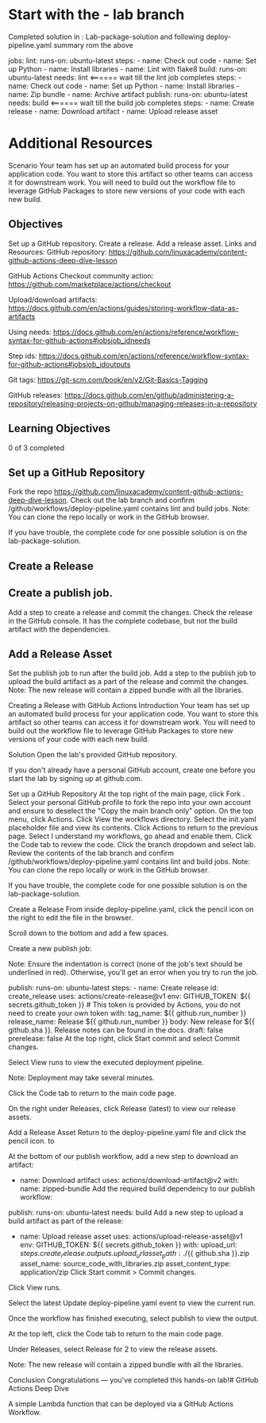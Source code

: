 # Start with the - lab branch

Completed solution in :  Lab-package-solution
and following deploy-pipeline.yaml summary rom the above

jobs:
  lint:
    runs-on: ubuntu-latest
    steps: 
      - name: Check out code 
      - name: Set up Python
      - name: Install libraries
      - name: Lint with flake8
  build:
    runs-on: ubuntu-latest
    needs: lint        <====== wait till the lint job completes
    steps:
      - name: Check out code
      - name: Set up Python
      - name: Install libraries
      - name: Zip bundle
      - name: Archive artifact
  publish:
    runs-on: ubuntu-latest
    needs: build <====== wait till the build job completes
    steps:
      - name: Create release
      - name: Download artifact
      - name: Upload release asset






# Additional Resources
Scenario
Your team has set up an automated build process for your application code. You want to store this artifact so other teams can access it for downstream work. You will need to build out the workflow file to leverage GitHub Packages to store new versions of your code with each new build.

## Objectives
Set up a GitHub repository.
Create a release.
Add a release asset.
Links and Resources:
GitHub repository: https://github.com/linuxacademy/content-github-actions-deep-dive-lesson

GitHub Actions Checkout community action: https://github.com/marketplace/actions/checkout

Upload/download artifacts: https://docs.github.com/en/actions/guides/storing-workflow-data-as-artifacts

Using needs: https://docs.github.com/en/actions/reference/workflow-syntax-for-github-actions#jobsjob_idneeds

Step ids: https://docs.github.com/en/actions/reference/workflow-syntax-for-github-actions#jobsjob_idoutputs

Git tags: https://git-scm.com/book/en/v2/Git-Basics-Tagging

GitHub releases: https://docs.github.com/en/github/administering-a-repository/releasing-projects-on-github/managing-releases-in-a-repository

## Learning Objectives
0 of 3 completed


## Set up a GitHub Repository

Fork the repo https://github.com/linuxacademy/content-github-actions-deep-dive-lesson.
Check out the lab branch and confirm /github/workflows/deploy-pipeline.yaml contains lint and build jobs.
Note: You can clone the repo locally or work in the GitHub browser.

If you have trouble, the complete code for one possible solution is on the lab-package-solution.


## Create a Release

## Create a publish job.
Add a step to create a release and commit the changes.
Check the release in the GitHub console. It has the complete codebase, but not the build artifact with the dependencies.

## Add a Release Asset

Set the publish job to run after the build job.
Add a step to the publish job to upload the build artifact as a part of the release and commit the changes.
Note: The new release will contain a zipped bundle with all the libraries.



















Creating a Release with GitHub Actions
Introduction
Your team has set up an automated build process for your application code. You want to store this artifact so other teams can access it for downstream work. You will need to build out the workflow file to leverage GitHub Packages to store new versions of your code with each new build.

Solution
Open the lab's provided GitHub repository.

If you don't already have a personal GitHub account, create one before you start the lab by signing up at github.com.

Set up a GitHub Repository
At the top right of the main page, click Fork .
Select your personal GitHub profile to fork the repo into your own account and ensure to deselect the "Copy the main branch only" option.
On the top menu, click Actions.
Click View the workflows directory.
Select the init.yaml placeholder file and view its contents.
Click Actions to return to the previous page.
Select I understand my workflows, go ahead and enable them.
Click the Code tab to review the code.
Click the branch dropdown and select lab.
Review the contents of the lab branch and confirm /github/workflows/deploy-pipeline.yaml contains lint and build jobs.
Note: You can clone the repo locally or work in the GitHub browser.

If you have trouble, the complete code for one possible solution is on the lab-package-solution.

Create a Release
From inside deploy-pipeline.yaml, click the pencil icon on the right to edit the file in the browser.

Scroll down to the bottom and add a few spaces.

Create a new publish job:

Note: Ensure the indentation is correct (none of the job's text should be underlined in red). Otherwise, you'll get an error when you try to run the job.

publish:
  runs-on: ubuntu-latest
  steps:
    - name: Create release
      id: create_release
      uses: actions/create-release@v1
      env:
        GITHUB_TOKEN: ${{ secrets.github_token }} # This token is provided by Actions, you do not need to create your own token
      with:
        tag_name: ${{ github.run_number }}
        release_name: Release ${{ github.run_number }}
        body: New release for ${{ github.sha }}. Release notes can be found in the docs.
        draft: false
        prerelease: false
At the top right, click Start commit and select Commit changes.

Select View runs to view the executed deployment pipeline.

Note: Deployment may take several minutes.

Click the Code tab to return to the main code page.

On the right under Releases, click Release (latest) to view our release assets.

Add a Release Asset
Return to the deploy-pipeline.yaml file and click the pencil icon. to

At the bottom of our publish workflow, add a new step to download an artifact:

- name: Download artifact
    uses: actions/download-artifact@v2
    with:
      name: zipped-bundle
Add the required build dependency to our publish workflow:

publish:
  runs-on: ubuntu-latest
  needs: build
Add a new step to upload a build artifact as part of the release:

- name: Upload release asset
  uses: actions/upload-release-asset@v1
  env:
    GITHUB_TOKEN: ${{ secrets.github_token }}
  with:
    upload_url: ${{ steps.create_release.outputs.upload_url }}
    asset_path: ./${{ github.sha }}.zip
    asset_name: source_code_with_libraries.zip
    asset_content_type: application/zip
Click Start commit > Commit changes.

Click View runs.

Select the latest Update deploy-pipeline.yaml event to view the current run.

Once the workflow has finished executing, select publish to view the output.

At the top left, click the Code tab to return to the main code page.

Under Releases, select Release for 2 to view the release assets.

Note: The new release will contain a zipped bundle with all the libraries.

Conclusion
Congratulations — you've completed this hands-on lab!# GitHub Actions Deep Dive

A simple Lambda function that can be deployed via a GitHub Actions Workflow. 

